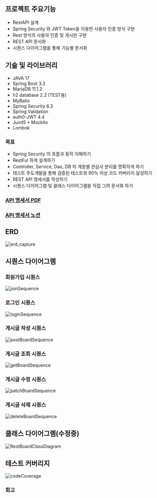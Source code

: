 
## 프로젝트 주요기능
- RestAPI 설계
- Spring Security 와 JWT Token을 이용한 사용자 인증 방식 구현
- Rest 방식의 사용자 인증 및 게시판 구현
- REST API 문서화 
- 시퀀스 다이어그램을 통해 기능별 문서화

## 기술 및 라이브러리
- JAVA 17
- Spring Boot 3.3
- MariaDB 11.1.2
- h2 database 2.2 (TEST용)
- MyBatis
- Spring Security 6.3
- Spring Validation
- auth0-JWT 4.4
- Junit5 + Mockito
- Lombok

### 목표
- Spring Security 의 흐름과 동작 이해하기
- RestFul 하게 설계하기
- Controller, Service, Dao, DB 의 계층별 관심사 분리를 명확하게 하기
- 테스트 주도개발을 통해 검증된 테스트와 90% 이상 코드 커버리지 달성하기
- REST API 명세서를 작성하기
- 시퀀스 다이어그램 및 클래스 다이어그램을 직접 그려 문서화 하기



### <a href="https://drive.google.com/file/d/15MWEbtct45WV0gRDGbl0sbu6gh75QcWe/view?usp=sharing">API 명세서 PDF</a>
### <a href="https://hyunsense.notion.site/REST-API-f59958d679ac45adbe96fb923c4eafb4?pvs=4">API 명세서 노션</a>

## ERD
![erd_capture](https://github.com/user-attachments/assets/01022a45-ff1f-4ca5-9a82-ad8a5141e3b0)

## 시퀀스 다이어그램

### 회원가입 시퀀스
![joinSequence](https://github.com/user-attachments/assets/25f07f79-de71-4a6d-9759-ab978c7f5e3e)

### 로그인 시퀀스
![loginSequence](https://github.com/user-attachments/assets/118500d6-9476-42af-8aae-64f94321fdb2)

### 게시글 작성 시퀀스
![postBoardSequence](https://github.com/user-attachments/assets/56d9e9ca-5723-47af-86f9-0b353debecb9)

### 게시글 조회 시퀀스
![getBoardSequence](https://github.com/user-attachments/assets/4ec95d7a-91b4-4fba-a5c0-1152b20a8153)

### 게시글 수정 시퀀스
![patchBoardSequence](https://github.com/user-attachments/assets/e3173ab2-5bc8-441d-b1cf-39d22b6042e8)

### 게시글 삭제 시퀀스
![deleteBoardSequence](https://github.com/user-attachments/assets/cb9c6376-d312-4e51-9403-59f21d4f5499)

## 클래스 다이어그램(수정중)
![RestBoardClassDiagram](https://github.com/user-attachments/assets/fb5b5e12-ee58-4193-941e-b77a2cb887ef)

## 테스트 커버리지
![codeCoverage](https://github.com/user-attachments/assets/2d8d8730-6b50-4b7a-ad4d-cbf68c3a7e88)

### 회고

